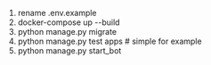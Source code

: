 1. rename .env.example
2. docker-compose up --build
3. python manage.py migrate
4. python manage.py test apps # simple for example
5. python manage.py start_bot
